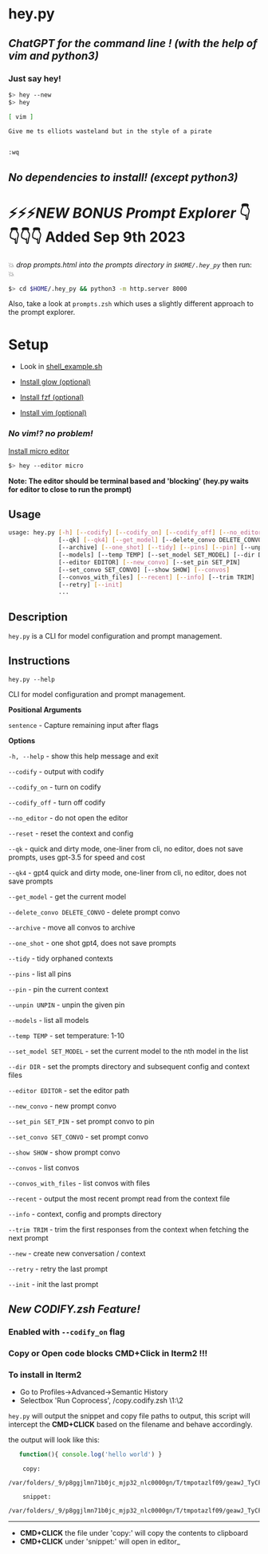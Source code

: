 # hey.py

## _ChatGPT for the command line ! (with the help of vim and python3)_

### Just say hey!

```sh
$> hey --new
$> hey

[ vim ]

Give me ts elliots wasteland but in the style of a pirate


:wq
```

## _No dependencies to install! (except python3)_

# ⚡️⚡️⚡️️*NEW BONUS Prompt Explorer* 👇👇👇👇 Added Sep 9th 2023

💥 _drop prompts.html into the prompts directory in `$HOME/.hey_py`_
then run: 💥

```sh
$> cd $HOME/.hey_py && python3 -m http.server 8000
```

Also, take a look at `prompts.zsh` which uses a slightly different approach to the prompt explorer.


# Setup

- Look in [shell_example.sh](https://github.com/robby-robby/hey.py/blob/main/shell_example.sh)

- [Install glow (optional)](https://github.com/charmbracelet/glow)

- [Install fzf (optional)](https://github.com/junegunn/fzf)

- [Install vim (optional)](https://www.vim.org/download.php)

### _No vim!? no problem!_

[Install micro editor ](https://micro-editor.github.io/)

```sh
$> hey --editor micro
```

**Note: The editor should be terminal based and 'blocking' (hey.py waits for editor to close to run the prompt)**

## Usage

```sh
usage: hey.py [-h] [--codify] [--codify_on] [--codify_off] [--no_editor] [--reset]
              [--qk] [--qk4] [--get_model] [--delete_convo DELETE_CONVO]
              [--archive] [--one_shot] [--tidy] [--pins] [--pin] [--unpin UNPIN]
              [--models] [--temp TEMP] [--set_model SET_MODEL] [--dir DIR]
              [--editor EDITOR] [--new_convo] [--set_pin SET_PIN]
              [--set_convo SET_CONVO] [--show SHOW] [--convos]
              [--convos_with_files] [--recent] [--info] [--trim TRIM] [--new]
              [--retry] [--init]
              ...
```

## Description

`hey.py` is a CLI for model configuration and prompt management.

## Instructions

`hey.py --help`

CLI for model configuration and prompt management.

**Positional Arguments**
  
  `sentence` - Capture remaining input after flags

**Options**

  `-h, --help` - show this help message and exit
  
  `--codify` - output with codify
  
  `--codify_on` - turn on codify
  
  `--codify_off` - turn off codify
  
  `--no_editor` - do not open the editor
  
  `--reset` - reset the context and config
  
  `--qk` - quick and dirty mode, one-liner from cli, no editor, does not save prompts, uses gpt-3.5 for speed and cost
  
  `--qk4` - gpt4 quick and dirty mode, one-liner from cli, no editor, does not save prompts
  
  `--get_model` - get the current model
  
  `--delete_convo DELETE_CONVO` - delete prompt convo
  
  `--archive` - move all convos to archive
  
  `--one_shot` - one shot gpt4, does not save prompts
  
  `--tidy` - tidy orphaned contexts
  
  `--pins` - list all pins
  
  `--pin` - pin the current context
  
  `--unpin UNPIN` - unpin the given pin
  
  `--models` - list all models
  
  `--temp TEMP` - set temperature: 1-10
  
  `--set_model SET_MODEL` - set the current model to the nth model in the list

  `--dir DIR` - set the prompts directory and subsequent config and context files
  
  `--editor EDITOR` - set the editor path
  
  `--new_convo` - new prompt convo
  
  `--set_pin SET_PIN` - set prompt convo to pin
  
  `--set_convo SET_CONVO` - set prompt convo
  
  `--show SHOW` - show prompt convo
  
  `--convos` - list convos
  
  `--convos_with_files` - list convos with files
  
  `--recent` - output the most recent prompt read from the context file
  
  `--info` - context, config and prompts directory
  
  `--trim TRIM` - trim the first <n> responses from the context when fetching  the next prompt
  
  `--new` - create new conversation / context
  
  `--retry` - retry the last prompt
  
  `--init` - init the last prompt


## _New CODIFY.zsh Feature!_

 ### Enabled with `--codify_on` flag
 ### Copy or Open code blocks CMD+Click in Iterm2 !!!

 ### To install in Iterm2
 - Go to Profiles->Advanced->Semantic History
 - Selectbox 'Run Coprocess', <FULL FILE PATH OF THIS SHELLSCRIPT>/copy.codify.zsh \1:\2

 `hey.py` will output the snippet and copy file paths to output, this script will intercept
 the **CMD+CLICK** based on the filename and behave accordingly.

 the output will look like this:

 ```js
    function(){ console.log('hello world') }
 ```

        copy:
        /var/folders/_9/p8ggjlmn71b0jc_mjp32_nlc0000gn/T/tmpotazlf09/geawJ_TyCFbv4r_dQFTaL4IJXDs40Rk4.hey_copy_codify.js

        snippet:
        /var/folders/_9/p8ggjlmn71b0jc_mjp32_nlc0000gn/T/tmpotazlf09/geawJ_TyCFbv4r_dQFTaL4IJXDs40Rk4.hey_snippet_codify.js

 -------

 - **CMD+CLICK** the file under 'copy:' will copy the contents to clipboard
 - **CMD+CLICK** under 'snippet:' will open in editor_